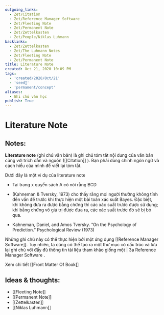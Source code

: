 ```yaml
---
outgoing_links:
  - Zet/Citation
  - Zet/Reference Manager Software
  - Zet/Fleeting Note
  - Zet/Permanent Note
  - Zet/Zettelkasten
  - Zet/People/Niklas Luhmann
backlinks:
  - Zet/Zettelkasten
  - Zet/The Luhmann Notes
  - Zet/Fleeting Note
  - Zet/Permanent Note
title: Literature Note
created: Oct 21, 2020 10:09 PM
tags:
  - 'created/2020/Oct/21'
  - 'seed🥜'
  - 'permanent/concept'
aliases:
  - Ghi chú văn học
publish: True
---
```

# Literature Note

## Notes:
**Literature note** (ghi chú văn bản) là ghi chú tóm tắt nội dung của văn bản cùng với trích dẫn và nguồn ([[Citation]] ). Bạn phải dùng chính ngôn ngữ và cách hiểu của mình để viết lại tóm tắt.

Dưới đây là một ví dụ của literature note

- Tại trang x quyển sách A có nói rằng BCD

- (Kahneman & Tversky, 1973) cho thấy rằng mọi người thường không tính đến vấn đề trước khi thực hiện một bài toán xác suất Bayes. Đặc biệt, khi không đưa ra được bằng chứng thì các xác suất trước được sử dụng; khi bằng chứng vô giá trị được đưa ra, các xác suất trước đó sẽ bị bỏ qua.

- Kahneman, Daniel, and Amos Tversky. “On the Psychology of Prediction.” Psychological Review (1973)

Những ghi chú này có thể thực hiện bởi một ứng dụng [[Reference Manager Software]]. Tuy nhiên, ta cũng có thể tạo ra một thư mục có cấu trúc và lưu lại ghi chú với đầy đủ thông tin tài liệu tham khảo giống một | 3a Reference Manager Software . 

Xem chi tiết [[Front Matter Of Book]]

## Ideas & thoughts:
- [[Fleeting Note]]
- [[Permanent Note]]
- [[Zettelkasten]]
- [[Niklas Luhmann]]